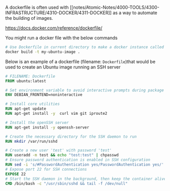 A dockerfile is often used with [[notes/Atomic-Notes/4000-TOOLS/4300-INFRASTRUCTURE/4310-DOCKER/4311-DOCKER]] as a way to automate the building of images.

https://docs.docker.com/reference/dockerfile/

You might run a docker file with the below commands

```bash
# Use Dockerfile in current directory to make a docker instance called my-ubuntu-image
docker build -t my-ubuntu-image .
```
Below is an example of a dockerfile (filename: `Dockerfile`)that would be used to create an Ubuntu image running an SSH server

```dockerfile
# FILENAME: Dockerfile 
FROM ubuntu:latest

# Set environment variable to avoid interactive prompts during package installation 
ENV DEBIAN_FRONTEND=noninteractive

# Install core utilities
RUN apt-get update 
RUN apt-get install -y  curl vim git iproute2 

# Install the openSSH server
RUN apt-get install -y openssh-server

# Create the necessary directory for the SSH daemon to run 
RUN mkdir /var/run/sshd

# Create a new user 'test' with password 'test' 
RUN useradd -m test && echo "test:test" | chpasswd 
# Ensure password authentication is enabled in SSH configuration 
RUN sed -i 's/#PasswordAuthentication yes/PasswordAuthentication yes/' /etc/ssh/sshd_config && \ sed -i 's/PasswordAuthentication no/PasswordAuthentication yes/' /etc/ssh/sshd_config 
# Expose port 22 for SSH connections 
EXPOSE 22 
# Start the SSH daemon in the background, then keep the container alive by tailing /dev/null 
CMD /bin/bash -c "/usr/sbin/sshd && tail -f /dev/null"
```